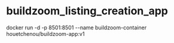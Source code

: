 # buildzoom_listing_creation_app

docker run -d -p 8501:8501 --name buildzoom-container houetchenou/buildzoom-app:v1
